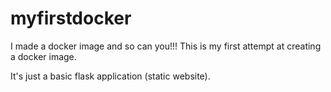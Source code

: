 # myfirstdocker

I made a docker image and so can you!!!
This is my first attempt at creating a docker image.

It's just a basic flask application (static website).
